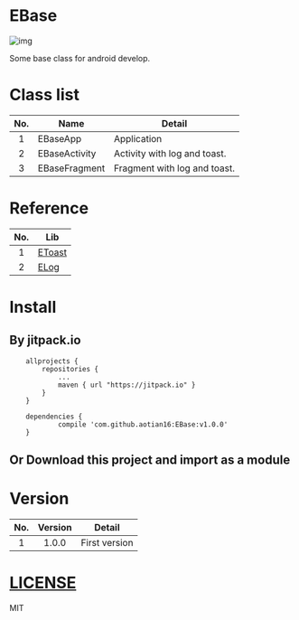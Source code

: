 # EBase

![img](https://jitpack.io/v/aotian16/EBase.svg)

Some base class for android develop.

# Class list

| No.  | Name          | Detail                       |
| :--: | ------------- | ---------------------------- |
|  1   | EBaseApp      | Application                  |
|  2   | EBaseActivity | Activity with log and toast. |
|  3   | EBaseFragment | Fragment with log and toast. |

# Reference

| No.  | Lib                                      |
| :--: | ---------------------------------------- |
|  1   | [EToast](https://github.com/aotian16/EToast) |
|  2   | [ELog](https://github.com/aotian16/ELog) |

# Install

## By jitpack.io

```
	allprojects {
		repositories {
			...
			maven { url "https://jitpack.io" }
		}
	}
```

```
	dependencies {
	        compile 'com.github.aotian16:EBase:v1.0.0'
	}
```

## Or Download this project and import as a module

# Version

| No.  | Version | Detail        |
| :--: | :-----: | ------------- |
|  1   |  1.0.0  | First version |

# [LICENSE](https://github.com/aotian16/EBase/blob/master/LICENSE)

MIT